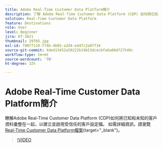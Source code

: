 ```yaml
---
title: Adobe Real-Time Customer Data Platform簡介
description: 了解 Adobe Real-Time Customer Data Platform (CDP) 如何將已知和未知的客戶資料匯整在一起，以建立並啟用受信任的客戶設定檔。
solution: Real-Time Customer Data Platform
feature: Destinations
role: User
level: Beginner
jira: KT-3821
thumbnail: 29705.jpg
exl-id: 790ff110-f74b-4b05-a2d4-e447c2a8ff34
source-git-commit: 4ded13452a50222b19b53dcecbfa6a80df27549c
workflow-type: tm+mt
source-wordcount: '70'
ht-degree: 32%

---
```


# Adobe Real-Time Customer Data Platform簡介

瞭解Adobe Real-Time Customer Data Platform (CDP)如何將已知和未知的客戶資料彙整在一起，以建立並啟用受信任的客戶設定檔。 如需詳細資訊，請瀏覽[Real-Time Customer Data Platform檔案](https://experienceleague.adobe.com/docs/experience-platform/rtcdp/overview.html?lang=zh-Hant){target="_blank"}。

>[!VIDEO](https://video.tv.adobe.com/v/3427742t1?learn=on&enablevpops)
